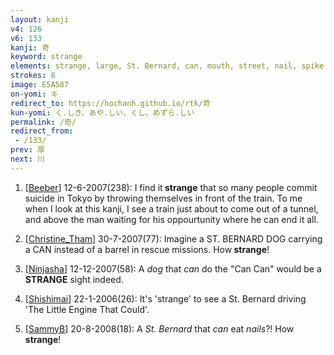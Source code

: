 ```yaml
---
layout: kanji
v4: 126
v6: 133
kanji: 奇
keyword: strange
elements: strange, large, St. Bernard, can, mouth, street, nail, spike
strokes: 8
image: E5A587
on-yomi: キ
redirect_to: https://hochanh.github.io/rtk/奇
kun-yomi: く.しき、あや.しい、くし、めずら.しい
permalink: /奇/
redirect_from:
 - /133/
prev: 厚
next: 川
---
```


1) [<a href="http://kanji.koohii.com/profile/Beeber">Beeber</a>] 12-6-2007(238): I find it<strong> strange</strong> that so many people commit suicide in Tokyo by throwing themselves in front of the train. To me when I look at this kanji, I see a train just about to come out of a tunnel, and above the man waiting for his oppourtunity where he can end it all.

2) [<a href="http://kanji.koohii.com/profile/Christine_Tham">Christine_Tham</a>] 30-7-2007(77): Imagine a ST. BERNARD DOG carrying a CAN instead of a barrel in rescue missions. How<strong> strange</strong>!

3) [<a href="http://kanji.koohii.com/profile/Ninjasha">Ninjasha</a>] 12-12-2007(58): A <em>dog</em> that <em>can</em> do the &quot;Can Can&quot; would be a<strong> STRANGE</strong> sight indeed.

4) [<a href="http://kanji.koohii.com/profile/Shishimai">Shishimai</a>] 22-1-2006(26): It&#039;s &#039;strange&#039; to see a St. Bernard driving &#039;The Little Engine That Could&#039;.

5) [<a href="http://kanji.koohii.com/profile/SammyB">SammyB</a>] 20-8-2008(18): A <em>St. Bernard</em> that <em>can</em> eat <em>nails</em>?! How<strong> strange</strong>!

